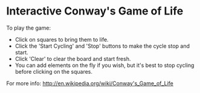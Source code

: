 # Interactive Conway's Game of Life

To play the game:
  - Click on squares to bring them to life.
  - Click the 'Start Cycling' and 'Stop' buttons to make the cycle stop and start.
  - Click 'Clear' to clear the board and start fresh.
  - You can add elements on the fly if you wish, but it's best to stop cycling before clicking on the squares.

For more info: http://en.wikipedia.org/wiki/Conway's_Game_of_Life